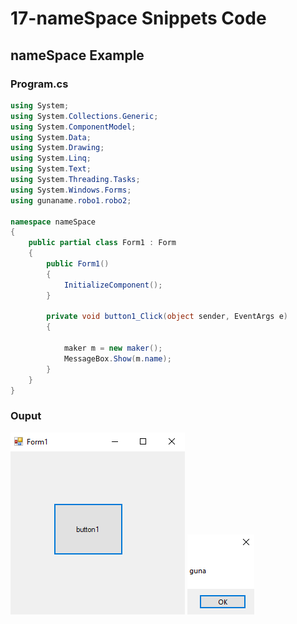# 17-nameSpace Snippets Code

## nameSpace Example

### Program.cs

```c#
using System;
using System.Collections.Generic;
using System.ComponentModel;
using System.Data;
using System.Drawing;
using System.Linq;
using System.Text;
using System.Threading.Tasks;
using System.Windows.Forms;
using gunaname.robo1.robo2;

namespace nameSpace
{
    public partial class Form1 : Form
    {
        public Form1()
        {
            InitializeComponent();
        }

        private void button1_Click(object sender, EventArgs e)
        {

            maker m = new maker();
            MessageBox.Show(m.name);
        }
    }
}

```

### Ouput

![nameSpace](media/1.png)
![nameSpace](media/2.png)










